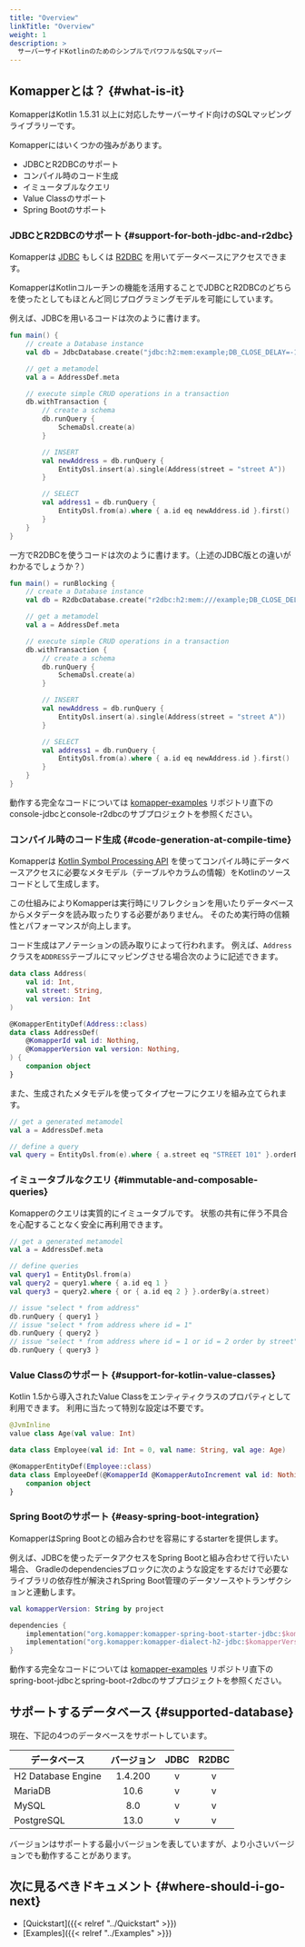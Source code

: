 ```yaml
---
title: "Overview"
linkTitle: "Overview"
weight: 1
description: >
  サーバーサイドKotlinのためのシンプルでパワフルなSQLマッパー
---
```


## Komapperとは？ {#what-is-it}

KomapperはKotlin 1.5.31 以上に対応したサーバーサイド向けのSQLマッピングライブラリーです。

Komapperにはいくつかの強みがあります。

- JDBCとR2DBCのサポート
- コンパイル時のコード生成
- イミュータブルなクエリ
- Value Classのサポート
- Spring Bootのサポート

### JDBCとR2DBCのサポート {#support-for-both-jdbc-and-r2dbc}

Komapperは [JDBC](https://jcp.org/en/jsr/detail?id=221) もしくは
[R2DBC](https://r2dbc.io/) を用いてデータベースにアクセスできます。

KomapperはKotlinコルーチンの機能を活用することでJDBCとR2DBCのどちらを使ったとしてもほとんど同じプログラミングモデルを可能にしています。

例えば、JDBCを用いるコードは次のように書けます。

```kotlin
fun main() {
    // create a Database instance
    val db = JdbcDatabase.create("jdbc:h2:mem:example;DB_CLOSE_DELAY=-1")

    // get a metamodel
    val a = AddressDef.meta

    // execute simple CRUD operations in a transaction
    db.withTransaction {
        // create a schema
        db.runQuery {
            SchemaDsl.create(a)
        }

        // INSERT
        val newAddress = db.runQuery {
            EntityDsl.insert(a).single(Address(street = "street A"))
        }

        // SELECT
        val address1 = db.runQuery {
            EntityDsl.from(a).where { a.id eq newAddress.id }.first()
        }
    }
}
```

一方でR2DBCを使うコードは次のように書けます。（上述のJDBC版との違いがわかるでしょうか？）

```kotlin
fun main() = runBlocking {
    // create a Database instance
    val db = R2dbcDatabase.create("r2dbc:h2:mem:///example;DB_CLOSE_DELAY=-1")

    // get a metamodel
    val a = AddressDef.meta

    // execute simple CRUD operations in a transaction
    db.withTransaction {
        // create a schema
        db.runQuery {
            SchemaDsl.create(a)
        }

        // INSERT
        val newAddress = db.runQuery {
            EntityDsl.insert(a).single(Address(street = "street A"))
        }

        // SELECT
        val address1 = db.runQuery {
            EntityDsl.from(a).where { a.id eq newAddress.id }.first()
        }
    }
}
```

動作する完全なコードについては [komapper-examples](https://github.com/komapper/komapper-examples)
リポジトリ直下のconsole-jdbcとconsole-r2dbcのサブプロジェクトを参照ください。

### コンパイル時のコード生成 {#code-generation-at-compile-time}

Komapperは [Kotlin Symbol Processing API](https://github.com/google/ksp)
を使ってコンパイル時にデータベースアクセスに必要なメタモデル（テーブルやカラムの情報）をKotlinのソースコードとして生成します。

この仕組みによりKomapperは実行時にリフレクションを用いたりデータベースからメタデータを読み取ったりする必要がありません。
そのため実行時の信頼性とパフォーマンスが向上します。

コード生成はアノテーションの読み取りによって行われます。
例えば、`Address`クラスを`ADDRESS`テーブルにマッピングさせる場合次のように記述できます。

```kotlin
data class Address(
    val id: Int,
    val street: String,
    val version: Int
)

@KomapperEntityDef(Address::class)
data class AddressDef(
    @KomapperId val id: Nothing,
    @KomapperVersion val version: Nothing,
) {
    companion object
}
```

また、生成されたメタモデルを使ってタイプセーフにクエリを組み立てられます。

```kotlin
// get a generated metamodel
val a = AddressDef.meta

// define a query
val query = EntityDsl.from(e).where { a.street eq "STREET 101" }.orderBy(a.id)
```

### イミュータブルなクエリ {#immutable-and-composable-queries}

Komapperのクエリは実質的にイミュータブルです。
状態の共有に伴う不具合を心配することなく安全に再利用できます。

```kotlin
// get a generated metamodel
val a = AddressDef.meta

// define queries
val query1 = EntityDsl.from(a)
val query2 = query1.where { a.id eq 1 }
val query3 = query2.where { or { a.id eq 2 } }.orderBy(a.street)

// issue "select * from address"
db.runQuery { query1 }
// issue "select * from address where id = 1"
db.runQuery { query2 }
// issue "select * from address where id = 1 or id = 2 order by street"
db.runQuery { query3 }
```

### Value Classのサポート {#support-for-kotlin-value-classes}

Kotlin 1.5から導入されたValue Classをエンティティクラスのプロパティとして利用できます。 利用に当たって特別な設定は不要です。

```kotlin
@JvmInline
value class Age(val value: Int)

data class Employee(val id: Int = 0, val name: String, val age: Age)

@KomapperEntityDef(Employee::class)
data class EmployeeDef(@KomapperId @KomapperAutoIncrement val id: Nothing) {
    companion object
}
```

### Spring Bootのサポート {#easy-spring-boot-integration}

KomapperはSpring Bootとの組み合わせを容易にするstarterを提供します。

例えば、JDBCを使ったデータアクセスをSpring Bootと組み合わせて行いたい場合、
Gradleのdependenciesブロックに次のような設定をするだけで必要なライブラリの依存性が解決されSpring Boot管理のデータソースやトランザクションと連動します。

```kotlin
val komapperVersion: String by project

dependencies {
    implementation("org.komapper:komapper-spring-boot-starter-jdbc:$komapperVersion")
    implementation("org.komapper:komapper-dialect-h2-jdbc:$komapperVersion")
}
```

動作する完全なコードについては [komapper-examples](https://github.com/komapper/komapper-examples)
リポジトリ直下のspring-boot-jdbcとspring-boot-r2dbcのサブプロジェクトを参照ください。

## サポートするデータベース {#supported-database}

現在、下記の4つのデータベースをサポートしています。

| データベース         | バージョン | JDBC | R2DBC |
|--------------------|:--------:|:----:|:-----:|
| H2 Database Engine |  1.4.200 |  v   |   v   |
| MariaDB            |     10.6 |  v   |   v   |
| MySQL              |      8.0 |  v   |   v   |
| PostgreSQL         |     13.0 |  v   |   v   |

バージョンはサポートする最小バージョンを表していますが、より小さいバージョンでも動作することがあります。

## 次に見るべきドキュメント {#where-should-i-go-next}

* [Quickstart]({{< relref "../Quickstart" >}})
* [Examples]({{< relref "../Examples" >}})

